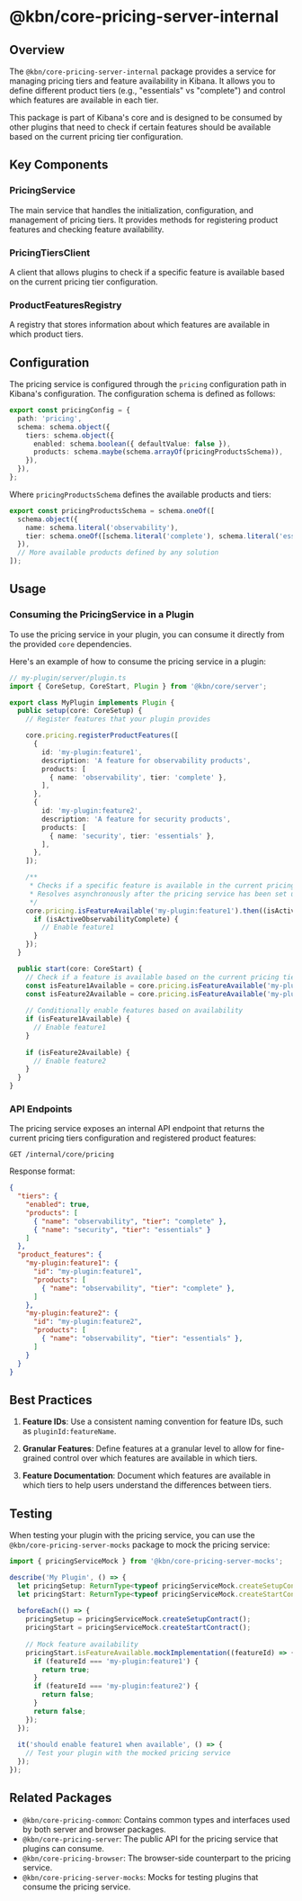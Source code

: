 # @kbn/core-pricing-server-internal

## Overview

The `@kbn/core-pricing-server-internal` package provides a service for managing pricing tiers and feature availability in Kibana. It allows you to define different product tiers (e.g., "essentials" vs "complete") and control which features are available in each tier.

This package is part of Kibana's core and is designed to be consumed by other plugins that need to check if certain features should be available based on the current pricing tier configuration.

## Key Components

### PricingService

The main service that handles the initialization, configuration, and management of pricing tiers. It provides methods for registering product features and checking feature availability.

### PricingTiersClient

A client that allows plugins to check if a specific feature is available based on the current pricing tier configuration.

### ProductFeaturesRegistry

A registry that stores information about which features are available in which product tiers.

## Configuration

The pricing service is configured through the `pricing` configuration path in Kibana's configuration. The configuration schema is defined as follows:

```typescript
export const pricingConfig = {
  path: 'pricing',
  schema: schema.object({
    tiers: schema.object({
      enabled: schema.boolean({ defaultValue: false }),
      products: schema.maybe(schema.arrayOf(pricingProductsSchema)),
    }),
  }),
};
```

Where `pricingProductsSchema` defines the available products and tiers:

```typescript
export const pricingProductsSchema = schema.oneOf([
  schema.object({
    name: schema.literal('observability'),
    tier: schema.oneOf([schema.literal('complete'), schema.literal('essentials')]),
  }),
  // More available products defined by any solution
]);
```

## Usage

### Consuming the PricingService in a Plugin

To use the pricing service in your plugin, you can consume it directly from the provided `core` dependencies.

Here's an example of how to consume the pricing service in a plugin:

```typescript
// my-plugin/server/plugin.ts
import { CoreSetup, CoreStart, Plugin } from '@kbn/core/server';

export class MyPlugin implements Plugin {
  public setup(core: CoreSetup) {
    // Register features that your plugin provides

    core.pricing.registerProductFeatures([
      {
        id: 'my-plugin:feature1',
        description: 'A feature for observability products',
        products: [
          { name: 'observability', tier: 'complete' },
        ],
      },
      {
        id: 'my-plugin:feature2',
        description: 'A feature for security products',
        products: [
          { name: 'security', tier: 'essentials' },
        ],
      },
    ]);

    /**
     * Checks if a specific feature is available in the current pricing tier configuration.
     * Resolves asynchronously after the pricing service has been set up and all the plugins have registered their features.
     */
    core.pricing.isFeatureAvailable('my-plugin:feature1').then((isActiveObservabilityComplete) => {
      if (isActiveObservabilityComplete) {
        // Enable feature1
      }
    });
  }

  public start(core: CoreStart) {
    // Check if a feature is available based on the current pricing tier
    const isFeature1Available = core.pricing.isFeatureAvailable('my-plugin:feature1');
    const isFeature2Available = core.pricing.isFeatureAvailable('my-plugin:feature2');
    
    // Conditionally enable features based on availability
    if (isFeature1Available) {
      // Enable feature1
    }
    
    if (isFeature2Available) {
      // Enable feature2
    }
  }
}
```

### API Endpoints

The pricing service exposes an internal API endpoint that returns the current pricing tiers configuration and registered product features:

```
GET /internal/core/pricing
```

Response format:

```json
{
  "tiers": {
    "enabled": true,
    "products": [
      { "name": "observability", "tier": "complete" },
      { "name": "security", "tier": "essentials" }
    ]
  },
  "product_features": {
    "my-plugin:feature1": {
      "id": "my-plugin:feature1",
      "products": [
        { "name": "observability", "tier": "complete" },
      ]
    },
    "my-plugin:feature2": {
      "id": "my-plugin:feature2",
      "products": [
        { "name": "observability", "tier": "essentials" },
      ]
    }
  }
}
```

## Best Practices

1. **Feature IDs**: Use a consistent naming convention for feature IDs, such as `pluginId:featureName`.

2. **Granular Features**: Define features at a granular level to allow for fine-grained control over which features are available in which tiers.

3. **Feature Documentation**: Document which features are available in which tiers to help users understand the differences between tiers.

## Testing

When testing your plugin with the pricing service, you can use the `@kbn/core-pricing-server-mocks` package to mock the pricing service:

```typescript
import { pricingServiceMock } from '@kbn/core-pricing-server-mocks';

describe('My Plugin', () => {
  let pricingSetup: ReturnType<typeof pricingServiceMock.createSetupContract>;
  let pricingStart: ReturnType<typeof pricingServiceMock.createStartContract>;
  
  beforeEach(() => {
    pricingSetup = pricingServiceMock.createSetupContract();
    pricingStart = pricingServiceMock.createStartContract();
    
    // Mock feature availability
    pricingStart.isFeatureAvailable.mockImplementation((featureId) => {
      if (featureId === 'my-plugin:feature1') {
        return true;
      }
      if (featureId === 'my-plugin:feature2') {
        return false;
      }
      return false;
    });
  });
  
  it('should enable feature1 when available', () => {
    // Test your plugin with the mocked pricing service
  });
});
```

## Related Packages

- `@kbn/core-pricing-common`: Contains common types and interfaces used by both server and browser packages.
- `@kbn/core-pricing-server`: The public API for the pricing service that plugins can consume.
- `@kbn/core-pricing-browser`: The browser-side counterpart to the pricing service.
- `@kbn/core-pricing-server-mocks`: Mocks for testing plugins that consume the pricing service.
